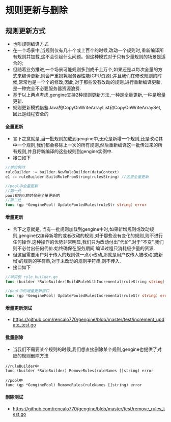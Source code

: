 # 规则更新与删除
## 规则更新方式

- 也叫规则编译方式
- 在一个场景中,当规则仅有几十个或上百个的时候,改动一个规则时,重新编译所有规则并加载,这不会引起什么问题。但这种模式对于只有少量规则的场景是适合的;
- 但随着业务推进,一个场景可能规则多到成千上万个,如果还是以每次全量的方式来编译更新,则会严重损耗服务器性能(CPU资源);并且我们在修改规则的时候,常常也是一个个的修改,因此,对于那些没有改动的规则,进行重新编译更新,是一种完全不必要服务器资源浪费.
- 基于以上两点考虑,gengine支持2种规则更新方法,一种是全量更新,一种是增量更新.
- 规则更新模式借鉴Java的CopyOnWriteArrayList和CopyOnWriteArraySet, 因此是线程安全的

#### 全量更新
- 言下之意就是,当一批规则加载到gengine中,无论是新增一个规则,还是改动其中一个规则,我们都会移除上一次的所有规则,然后重新编译这一批传过来的所有规则,并且将新编译的这些规则到gengine实例中.
- 接口如下

```go
//单实例时
ruleBuilder := builder.NewRuleBuilder(dataContext)
e1 := ruleBuilder.BuildRuleFromString(rulesString) //这里全量更新

//pool中全量更新
//第一处
pool初始化的时候是全量更新的
//第二处
func (gp *GenginePool) UpdatePooledRules(ruleStr string) error
```

#### 增量更新
- 言下之意就是, 当有一批规则加载到gengine中时,如果新增规则或改动规则,gengine仅编译新增的或者改动的规则,对于那些没有变化的规则,则不进行任何操作.这种操作的优势非常明显,我们只为改动付出"代价",对于"不变",我们则不必付出任何代价.始终确保在服务期间,编译过程只消耗极少量的资源.
- 但这里需要用户对于传入的规则做一点小改动,那就是用户仅传入被改动(或新增)的规则的字符串,对于未改动的规则字符串,则不传入.
- 接口如下

```go
//单实例 rule_builder.go
func (builder *RuleBuilder)BuildRuleWithIncremental(ruleString string) error

//pool中的增量更新接口
func (gp *GenginePool) UpdatePooledRulesIncremental(ruleStr string) error 

```

#### 增量更新测试
- https://github.com/rencalo770/gengine/blob/master/test/increment_update_test.go

#### 批量删除
- 当我们不需要某个规则的时候,我们想直接删除某个规则,gengine也提供了对应的规则删除方法

```golang
//ruleBuilder中
func (builder *RuleBuilder) RemoveRules(ruleNames []string) error 

//pool中
func (gp *GenginePool) RemoveRules(ruleNames []string) error 

```
#### 删除测试
- https://github.com/rencalo770/gengine/blob/master/test/remove_rules_test.go



